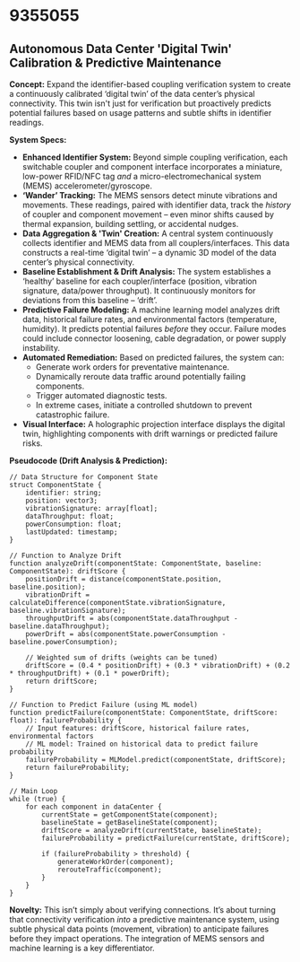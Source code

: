 # 9355055

## Autonomous Data Center 'Digital Twin' Calibration & Predictive Maintenance

**Concept:** Expand the identifier-based coupling verification system to create a continuously calibrated ‘digital twin’ of the data center’s physical connectivity. This twin isn't just for verification but proactively predicts potential failures based on usage patterns and subtle shifts in identifier readings.

**System Specs:**

*   **Enhanced Identifier System:** Beyond simple coupling verification, each switchable coupler and component interface incorporates a miniature, low-power RFID/NFC tag *and* a micro-electromechanical system (MEMS) accelerometer/gyroscope.
*   **‘Wander’ Tracking:** The MEMS sensors detect minute vibrations and movements. These readings, paired with identifier data, track the *history* of coupler and component movement – even minor shifts caused by thermal expansion, building settling, or accidental nudges.
*   **Data Aggregation & 'Twin' Creation:** A central system continuously collects identifier and MEMS data from all couplers/interfaces. This data constructs a real-time ‘digital twin’ – a dynamic 3D model of the data center’s physical connectivity.
*   **Baseline Establishment & Drift Analysis:**  The system establishes a ‘healthy’ baseline for each coupler/interface (position, vibration signature, data/power throughput).  It continuously monitors for deviations from this baseline – ‘drift’.
*   **Predictive Failure Modeling:** A machine learning model analyzes drift data, historical failure rates, and environmental factors (temperature, humidity). It predicts potential failures *before* they occur.  Failure modes could include connector loosening, cable degradation, or power supply instability.
*   **Automated Remediation:**  Based on predicted failures, the system can:
    *   Generate work orders for preventative maintenance.
    *   Dynamically reroute data traffic around potentially failing components.
    *   Trigger automated diagnostic tests.
    *   In extreme cases, initiate a controlled shutdown to prevent catastrophic failure.
* **Visual Interface:** A holographic projection interface displays the digital twin, highlighting components with drift warnings or predicted failure risks.

**Pseudocode (Drift Analysis & Prediction):**

```
// Data Structure for Component State
struct ComponentState {
    identifier: string;
    position: vector3;
    vibrationSignature: array[float];
    dataThroughput: float;
    powerConsumption: float;
    lastUpdated: timestamp;
}

// Function to Analyze Drift
function analyzeDrift(componentState: ComponentState, baseline: ComponentState): driftScore {
    positionDrift = distance(componentState.position, baseline.position);
    vibrationDrift = calculateDifference(componentState.vibrationSignature, baseline.vibrationSignature);
    throughputDrift = abs(componentState.dataThroughput - baseline.dataThroughput);
    powerDrift = abs(componentState.powerConsumption - baseline.powerConsumption);

    // Weighted sum of drifts (weights can be tuned)
    driftScore = (0.4 * positionDrift) + (0.3 * vibrationDrift) + (0.2 * throughputDrift) + (0.1 * powerDrift);
    return driftScore;
}

// Function to Predict Failure (using ML model)
function predictFailure(componentState: ComponentState, driftScore: float): failureProbability {
    // Input features: driftScore, historical failure rates, environmental factors
    // ML model: Trained on historical data to predict failure probability
    failureProbability = MLModel.predict(componentState, driftScore);
    return failureProbability;
}

// Main Loop
while (true) {
    for each component in dataCenter {
        currentState = getComponentState(component);
        baselineState = getBaselineState(component);
        driftScore = analyzeDrift(currentState, baselineState);
        failureProbability = predictFailure(currentState, driftScore);

        if (failureProbability > threshold) {
            generateWorkOrder(component);
            rerouteTraffic(component);
        }
    }
}
```

**Novelty:** This isn’t simply about verifying connections. It’s about turning that connectivity verification *into* a predictive maintenance system, using subtle physical data points (movement, vibration) to anticipate failures before they impact operations.  The integration of MEMS sensors and machine learning is a key differentiator.